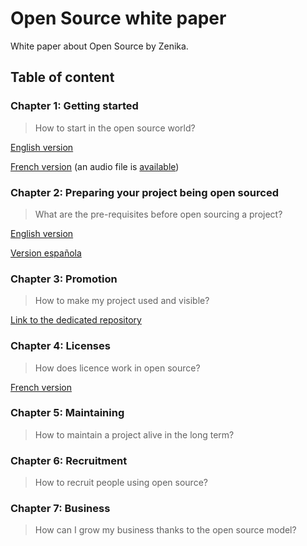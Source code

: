 # Open Source white paper

White paper about Open Source by Zenika.

## Table of content

### Chapter 1: Getting started

> How to start in the open source world?

[English version](en/01-getting-started.md)

[French version](fr/01-getting-started.md) (an audio file is [available](fr/01-getting-started.mp3))

### Chapter 2: Preparing your project being open sourced

> What are the pre-requisites before open sourcing a project?

[English version](en/02-preparing-your-project-being-open-sourced.md)

[Version española](es/2-preparar-tu-proyecto-para-que-sea-de-código-abierto.md)

### Chapter 3: Promotion

> How to make my project used and visible?

[Link to the dedicated repository](https://github.com/zenika-open-source/promote-open-source-project)

### Chapter 4: Licenses

> How does licence work in open source?

[French version](fr/04-licences.md)

### Chapter 5: Maintaining

> How to maintain a project alive in the long term?

### Chapter 6: Recruitment

> How to recruit people using open source?

### Chapter 7: Business

> How can I grow my business thanks to the open source model?
